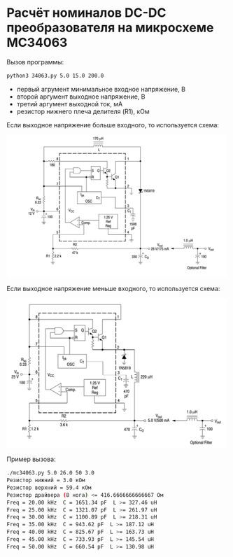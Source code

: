 # Расчёт номиналов DC-DC преобразователя на микросхеме MC34063

Вызов программы:

```bash
python3 34063.py 5.0 15.0 200.0
```

- первый агрумент минимальное входное напряжение, В
- второй аргумент выходное напряжение, В
- третий аргумент выходной ток, мА
- резистор нижнего плеча делителя (R1), кОм

Если выходное напряжение больше входного, то используется схема:

![Повышающий DC-DC](./img/step_up.png)

Если выходное напряжение меньше входного, то используется схема:

![Понижающий DC-DC](./img/step_down.png)

Пример вызова:

```bash
./mc34063.py 5.0 26.0 50 3.0
Резистор нижний = 3.0 кОм
Резистор верхний = 59.4 кОм
Резистор драйвера (8 нога) <= 416.6666666666667 Ом
Freq = 20.00 kHz  C = 1651.34 pF  L >= 327.46 uH
Freq = 25.00 kHz  C = 1321.07 pF  L >= 261.97 uH
Freq = 30.00 kHz  C = 1100.89 pF  L >= 218.31 uH
Freq = 35.00 kHz  C = 943.62 pF  L >= 187.12 uH
Freq = 40.00 kHz  C = 825.67 pF  L >= 163.73 uH
Freq = 45.00 kHz  C = 733.93 pF  L >= 145.54 uH
Freq = 50.00 kHz  C = 660.54 pF  L >= 130.98 uH
```
